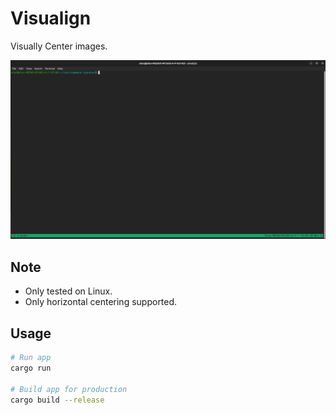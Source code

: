 # Visualign

Visually Center images.

![](https://github.com/weiying-chen/command-launcher/blob/main/demo.gif)

## Note

- Only tested on Linux.
- Only horizontal centering supported.

## Usage

```bash
# Run app
cargo run

# Build app for production
cargo build --release
```
